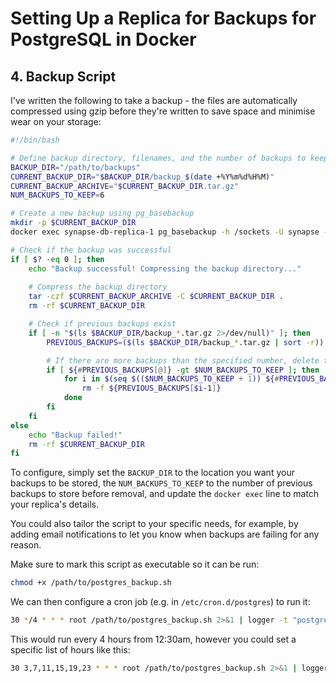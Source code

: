 # Setting Up a Replica for Backups for PostgreSQL in Docker

## 4. Backup Script

I've written the following to take a backup - the files are automatically compressed using gzip
before they're written to save space and minimise wear on your storage:

```bash
#!/bin/bash

# Define backup directory, filenames, and the number of backups to keep
BACKUP_DIR="/path/to/backups"
CURRENT_BACKUP_DIR="$BACKUP_DIR/backup_$(date +%Y%m%d%H%M)"
CURRENT_BACKUP_ARCHIVE="$CURRENT_BACKUP_DIR.tar.gz"
NUM_BACKUPS_TO_KEEP=6

# Create a new backup using pg_basebackup
mkdir -p $CURRENT_BACKUP_DIR
docker exec synapse-db-replica-1 pg_basebackup -h /sockets -U synapse -D $CURRENT_BACKUP_DIR -Fp

# Check if the backup was successful
if [ $? -eq 0 ]; then
    echo "Backup successful! Compressing the backup directory..."
    
    # Compress the backup directory
    tar -czf $CURRENT_BACKUP_ARCHIVE -C $CURRENT_BACKUP_DIR .
    rm -rf $CURRENT_BACKUP_DIR

    # Check if previous backups exist
    if [ -n "$(ls $BACKUP_DIR/backup_*.tar.gz 2>/dev/null)" ]; then
        PREVIOUS_BACKUPS=($(ls $BACKUP_DIR/backup_*.tar.gz | sort -r))

        # If there are more backups than the specified number, delete the oldest ones
        if [ ${#PREVIOUS_BACKUPS[@]} -gt $NUM_BACKUPS_TO_KEEP ]; then
            for i in $(seq $(($NUM_BACKUPS_TO_KEEP + 1)) ${#PREVIOUS_BACKUPS[@]}); do
                rm -f ${PREVIOUS_BACKUPS[$i-1]}
            done
        fi
    fi
else
    echo "Backup failed!"
    rm -rf $CURRENT_BACKUP_DIR
fi
```

To configure, simply set the `BACKUP_DIR` to the location you want your backups to be stored, the
`NUM_BACKUPS_TO_KEEP` to the number of previous backups to store before removal, and update the
`docker exec` line to match your replica's details.

You could also tailor the script to your specific needs, for example, by adding email notifications
to let you know when backups are failing for any reason.

Make sure to mark this script as executable so it can be run:

```bash
chmod +x /path/to/postgres_backup.sh
```

We can then configure a cron job (e.g. in `/etc/cron.d/postgres`) to run it:

```bash
30 */4 * * * root /path/to/postgres_backup.sh 2>&1 | logger -t "postgres-backup"
```

This would run every 4 hours from 12:30am, however you could set a specific list of hours like this:

```bash
30 3,7,11,15,19,23 * * * root /path/to/postgres_backup.sh 2>&1 | logger -t "postgres-backup"
```
